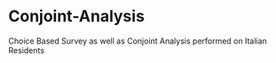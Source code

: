 # Conjoint-Analysis
Choice Based Survey as well as Conjoint Analysis performed on Italian Residents
